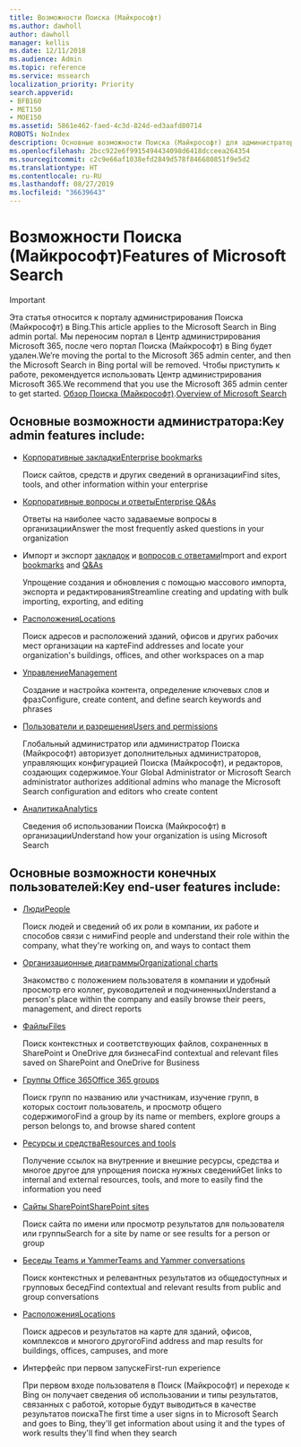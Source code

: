 ```yaml
---
title: Возможности Поиска (Майкрософт)
ms.author: dawholl
author: dawholl
manager: kellis
ms.date: 12/11/2018
ms.audience: Admin
ms.topic: reference
ms.service: mssearch
localization_priority: Priority
search.appverid:
- BFB160
- MET150
- MOE150
ms.assetid: 5861e462-faed-4c3d-824d-ed3aafd80714
ROBOTS: NoIndex
description: Основные возможности Поиска (Майкрософт) для администраторов и конечных пользователей, включая закладки, вопросы и ответы, управление и анализ данных
ms.openlocfilehash: 2bcc922e6f9915494434098d6418dcceea264354
ms.sourcegitcommit: c2c9e66af1038efd2849d578f846680851f9e5d2
ms.translationtype: HT
ms.contentlocale: ru-RU
ms.lasthandoff: 08/27/2019
ms.locfileid: "36639643"
---
```

# <a name="features-of-microsoft-search"></a><span data-ttu-id="277d0-103">Возможности Поиска (Майкрософт)</span><span class="sxs-lookup"><span data-stu-id="277d0-103">Features of Microsoft Search</span></span>

> [!IMPORTANT]
> <span data-ttu-id="277d0-104">Эта статья относится к порталу администрирования Поиска (Майкрософт) в Bing.</span><span class="sxs-lookup"><span data-stu-id="277d0-104">This article applies to the Microsoft Search in Bing admin portal.</span></span> <span data-ttu-id="277d0-105">Мы переносим портал в Центр администрирования Microsoft 365, после чего портал Поиска (Майкрософт) в Bing будет удален.</span><span class="sxs-lookup"><span data-stu-id="277d0-105">We’re moving the portal to the Microsoft 365 admin center, and then the Microsoft Search in Bing portal will be removed.</span></span> <span data-ttu-id="277d0-106">Чтобы приступить к работе, рекомендуется использовать Центр администрирования Microsoft 365.</span><span class="sxs-lookup"><span data-stu-id="277d0-106">We recommend that you use the Microsoft 365 admin center to get started.</span></span> <span data-ttu-id="277d0-107">[Обзор Поиска (Майкрософт)](overview-microsoft-search.md).</span><span class="sxs-lookup"><span data-stu-id="277d0-107">[Overview of Microsoft Search](overview-microsoft-search.md)</span></span>

## <a name="key-admin-features-include"></a><span data-ttu-id="277d0-108">Основные возможности администратора:</span><span class="sxs-lookup"><span data-stu-id="277d0-108">Key admin features include:</span></span>

- [<span data-ttu-id="277d0-109">Корпоративные закладки</span><span class="sxs-lookup"><span data-stu-id="277d0-109">Enterprise bookmarks</span></span>](create-and-manage-bookmarks.md)
    
    <span data-ttu-id="277d0-110">Поиск сайтов, средств и других сведений в организации</span><span class="sxs-lookup"><span data-stu-id="277d0-110">Find sites, tools, and other information within your enterprise</span></span>
    
- [<span data-ttu-id="277d0-111">Корпоративные вопросы и ответы</span><span class="sxs-lookup"><span data-stu-id="277d0-111">Enterprise Q&As</span></span>](create-and-manage-qas.md)
    
    <span data-ttu-id="277d0-112">Ответы на наиболее часто задаваемые вопросы в организации</span><span class="sxs-lookup"><span data-stu-id="277d0-112">Answer the most frequently asked questions in your organization</span></span>
    
- <span data-ttu-id="277d0-113">Импорт и экспорт [закладок](bulk-create-bookmarks.md) и [вопросов с ответами](bulk-create-qas.md)</span><span class="sxs-lookup"><span data-stu-id="277d0-113">Import and export [bookmarks](bulk-create-bookmarks.md) and [Q&As](bulk-create-qas.md)</span></span>
    
    <span data-ttu-id="277d0-114">Упрощение создания и обновления с помощью массового импорта, экспорта и редактирования</span><span class="sxs-lookup"><span data-stu-id="277d0-114">Streamline creating and updating with bulk importing, exporting, and editing</span></span>

- [<span data-ttu-id="277d0-115">Расположения</span><span class="sxs-lookup"><span data-stu-id="277d0-115">Locations</span></span>](locations.md)
    
    <span data-ttu-id="277d0-116">Поиск адресов и расположений зданий, офисов и других рабочих мест организации на карте</span><span class="sxs-lookup"><span data-stu-id="277d0-116">Find addresses and locate your organization's buildings, offices, and other workspaces on a map</span></span>
    
- [<span data-ttu-id="277d0-117">Управление</span><span class="sxs-lookup"><span data-stu-id="277d0-117">Management</span></span>](set-up-microsoft-search.md)
    
    <span data-ttu-id="277d0-118">Создание и настройка контента, определение ключевых слов и фраз</span><span class="sxs-lookup"><span data-stu-id="277d0-118">Configure, create content, and define search keywords and phrases</span></span>
    
- [<span data-ttu-id="277d0-119">Пользователи и разрешения</span><span class="sxs-lookup"><span data-stu-id="277d0-119">Users and permissions</span></span>](add-users.md)
    
    <span data-ttu-id="277d0-120">Глобальный администратор или администратор Поиска (Майкрософт) авторизует дополнительных администраторов, управляющих конфигурацией Поиска (Майкрософт), и редакторов, создающих содержимое.</span><span class="sxs-lookup"><span data-stu-id="277d0-120">Your Global Administrator or Microsoft Search administrator authorizes additional admins who manage the Microsoft Search configuration and editors who create content</span></span>
    
- [<span data-ttu-id="277d0-121">Аналитика</span><span class="sxs-lookup"><span data-stu-id="277d0-121">Analytics </span></span>](get-insights.md) 
    
    <span data-ttu-id="277d0-122">Сведения об использовании Поиска (Майкрософт) в организации</span><span class="sxs-lookup"><span data-stu-id="277d0-122">Understand how your organization is using Microsoft Search</span></span> 
    
## <a name="key-end-user-features-include"></a><span data-ttu-id="277d0-123">Основные возможности конечных пользователей:</span><span class="sxs-lookup"><span data-stu-id="277d0-123">Key end-user features include:</span></span>

- [<span data-ttu-id="277d0-124">Люди</span><span class="sxs-lookup"><span data-stu-id="277d0-124">People</span></span>](use/find-people-and-groups.md)
    
    <span data-ttu-id="277d0-125">Поиск людей и сведений об их роли в компании, их работе и способов связи с ними</span><span class="sxs-lookup"><span data-stu-id="277d0-125">Find people and understand their role within the company, what they're working on, and ways to contact them</span></span>
    
- [<span data-ttu-id="277d0-126">Организационные диаграммы</span><span class="sxs-lookup"><span data-stu-id="277d0-126">Organizational charts</span></span>](use/find-people-and-groups.md)
    
    <span data-ttu-id="277d0-127">Знакомство с положением пользователя в компании и удобный просмотр его коллег, руководителей и подчиненных</span><span class="sxs-lookup"><span data-stu-id="277d0-127">Understand a person's place within the company and easily browse their peers, management, and direct reports</span></span>
    
- [<span data-ttu-id="277d0-128">Файлы</span><span class="sxs-lookup"><span data-stu-id="277d0-128">Files</span></span>](use/find-files.md)
    
    <span data-ttu-id="277d0-129">Поиск контекстных и соответствующих файлов, сохраненных в SharePoint и OneDrive для бизнеса</span><span class="sxs-lookup"><span data-stu-id="277d0-129">Find contextual and relevant files saved on SharePoint and OneDrive for Business</span></span>
    
- [<span data-ttu-id="277d0-130">Группы Office 365</span><span class="sxs-lookup"><span data-stu-id="277d0-130">Office 365 groups</span></span>](use/find-people-and-groups.md)
    
    <span data-ttu-id="277d0-131">Поиск групп по названию или участникам, изучение групп, в которых состоит пользователь, и просмотр общего содержимого</span><span class="sxs-lookup"><span data-stu-id="277d0-131">Find a group by its name or members, explore groups a person belongs to, and browse shared content</span></span>
    
- [<span data-ttu-id="277d0-132">Ресурсы и средства</span><span class="sxs-lookup"><span data-stu-id="277d0-132">Resources and tools</span></span>](use/find-resources-tools-and-more.md)
    
    <span data-ttu-id="277d0-133">Получение ссылок на внутренние и внешние ресурсы, средства и многое другое для упрощения поиска нужных сведений</span><span class="sxs-lookup"><span data-stu-id="277d0-133">Get links to internal and external resources, tools, and more to easily find the information you need</span></span>
    
- [<span data-ttu-id="277d0-134">Сайты SharePoint</span><span class="sxs-lookup"><span data-stu-id="277d0-134">SharePoint sites</span></span>](use/find-sharepoint-sites.md)
    
    <span data-ttu-id="277d0-135">Поиск сайта по имени или просмотр результатов для пользователя или группы</span><span class="sxs-lookup"><span data-stu-id="277d0-135">Search for a site by name or see results for a person or group</span></span>
    
- [<span data-ttu-id="277d0-136">Беседы Teams и Yammer</span><span class="sxs-lookup"><span data-stu-id="277d0-136">Teams and Yammer conversations</span></span>](use/find-conversations.md)
    
    <span data-ttu-id="277d0-137">Поиск контекстных и релевантных результатов из общедоступных и групповых бесед</span><span class="sxs-lookup"><span data-stu-id="277d0-137">Find contextual and relevant results from public and group conversations</span></span>

- [<span data-ttu-id="277d0-138">Расположения</span><span class="sxs-lookup"><span data-stu-id="277d0-138">Locations</span></span>](use/find-locations.md)
    
    <span data-ttu-id="277d0-139">Поиск адресов и результатов на карте для зданий, офисов, комплексов и многого другого</span><span class="sxs-lookup"><span data-stu-id="277d0-139">Find address and map results for buildings, offices, campuses, and more</span></span>
    
- <span data-ttu-id="277d0-140">Интерфейс при первом запуске</span><span class="sxs-lookup"><span data-stu-id="277d0-140">First-run experience</span></span>
    
    <span data-ttu-id="277d0-141">При первом входе пользователя в Поиск (Майкрософт) и переходе к Bing он получает сведения об использовании и типы результатов, связанных с работой, которые будут выводиться в качестве результатов поиска</span><span class="sxs-lookup"><span data-stu-id="277d0-141">The first time a user signs in to Microsoft Search and goes to Bing, they'll get information about using it and the types of work results they'll find when they search</span></span>